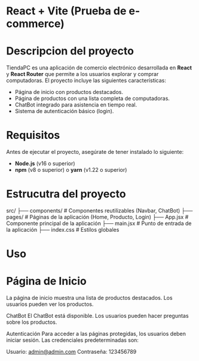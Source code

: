 # React + Vite (Prueba de e-commerce)

# Descripcion del proyecto
TiendaPC es una aplicación de comercio electrónico desarrollada en **React** y **React Router** que permite a los usuarios explorar y comprar computadoras. El proyecto incluye las siguientes características:

- Página de inicio con productos destacados.
- Página de productos con una lista completa de computadoras.
- ChatBot integrado para asistencia en tiempo real.
- Sistema de autenticación básico (login).

# Requisitos
Antes de ejecutar el proyecto, asegúrate de tener instalado lo siguiente:

- **Node.js** (v16 o superior)
- **npm** (v8 o superior) o **yarn** (v1.22 o superior)

# Estrucutra del proyecto
src/
├── components/       # Componentes reutilizables (Navbar, ChatBot)
├── pages/            # Páginas de la aplicación (Home, Producto, Login)
├── App.jsx           # Componente principal de la aplicación
├── main.jsx          # Punto de entrada de la aplicación
├── index.css         # Estilos globales

# Uso 
# Página de Inicio
La página de inicio muestra una lista de productos destacados. Los usuarios pueden ver los productos.

ChatBot
El ChatBot está disponible. Los usuarios pueden hacer preguntas sobre los productos.

Autenticación
Para acceder a las páginas protegidas, los usuarios deben iniciar sesión. Las credenciales predeterminadas son:

Usuario: admin@admin.com
Contraseña: 123456789
